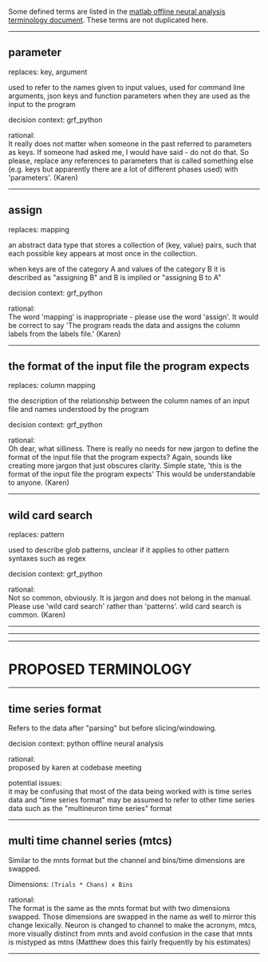 
Some defined terms are listed in the [matlab offline neural analysis terminology document](https://github.com/NeuralStorm/MATLAB-offline-neural-analysis/blob/matt_docs/docs/terminology.md). These terms are not duplicated here.

---
## parameter
replaces: key, argument

used to refer to the names given to input values, used for command line arguments, json keys and function parameters when they are used as the input to the program

decision context: grf_python

rational:  
It really does not matter when someone in the past referred to parameters as keys. If someone had asked me, I would have said - do not do that. So please, replace any references to parameters that is called something else (e.g. keys but apparently there are a lot of different phases used) with 'parameters'. (Karen)

---
## assign
replaces: mapping

an abstract data type that stores a collection of (key, value) pairs, such that each possible key appears at most once in the collection.

when keys are of the category A and values of the category B it is described as "assigning B" and B is implied or "assigning B to A"

decision context: grf_python

rational:  
The word 'mapping' is inappropriate - please use the word 'assign'. It would be correct to say 'The program reads the data and assigns the column labels from the labels file.' (Karen)

---
## the format of the input file the program expects
replaces: column mapping

the description of the relationship between the column names of an input file and names understood by the program

decision context: grf_python

rational:  
Oh dear, what silliness. There is really no needs for new jargon to define the format of the input file that the program expects? Again, sounds like creating more jargon that just obscures clarity. Simple state, 'this is the format of the input file the program expects' This would be understandable to anyone. (Karen)

---
## wild card search
replaces: pattern

used to describe glob patterns, unclear if it applies to other pattern syntaxes such as regex

decision context: grf_python

rational:  
Not so common, obviously. It is jargon and does not belong in the manual. Please use 'wild card search' rather than 'patterns'. wild card search is common. (Karen)

---
---
---
# PROPOSED TERMINOLOGY

---
## time series format

Refers to the data after "parsing" but before slicing/windowing.

decision context: python offline neural analysis

rational:  
proposed by karen at codebase meeting

potential issues:  
it may be confusing that most of the data being worked with is time series data and "time series format" may be assumed to refer to other time series data such as the "multineuron time series" format

---

## multi time channel series (mtcs)

Similar to the mnts format but the channel and bins/time dimensions are swapped.

Dimensions: `(Trials * Chans) x Bins`

rational:  
The format is the same as the mnts format but with two dimensions swapped. Those dimensions are swapped in the name as well to mirror this change lexically. Neuron is changed to channel to make the acronym, mtcs, more visually distinct from mnts and avoid confusion in the case that mnts is mistyped as mtns (Matthew does this fairly frequently by his estimates)

---

